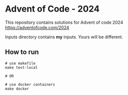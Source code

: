 # Advent of Code - 2024

This repository contains solutions for Advent of code 2024 https://adventofcode.com/2024

Inputs directory contains **my** inputs. Yours will be different.

## How to run

```shell
# use makefile
make test-local

# OR

# use docker containers
make docker
```